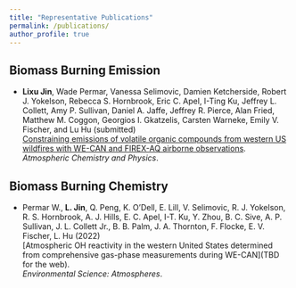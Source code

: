 ```yaml
---
title: "Representative Publications"
permalink: /publications/
author_profile: true
---
```


## Biomass Burning Emission
- **Lixu Jin**, Wade Permar, Vanessa Selimovic, Damien Ketcherside, Robert J. Yokelson, Rebecca S. Hornbrook, Eric C. Apel, I-Ting Ku, Jeffrey L. Collett, Amy P. Sullivan, Daniel A. Jaffe, Jeffrey R. Pierce, Alan Fried, Matthew M. Coggon, Georgios I. Gkatzelis, Carsten Warneke, Emily V. Fischer, and Lu Hu (submitted) <br>
[Constraining emissions of volatile organic compounds from western US wildfires with WE-CAN and FIREX-AQ airborne observations](https://editor.copernicus.org/index.php?_mdl=msover_md&_jrl=778&_lcm=oc73lcm74a&_acm=get_manuscript_file&_ms=107198&id=2025482&salt=10938023841309685508). <br>
  *Atmospheric Chemistry and Physics*.

## Biomass Burning Chemistry
- Permar W., **L. Jin**, Q. Peng, K. O’Dell, E. Lill, V. Selimovic, R. J. Yokelson, R. S. Hornbrook, A. J. Hills, E. C. Apel, I-T. Ku, Y. Zhou, B. C. Sive, A. P. Sullivan, J. L. Collett Jr., B. B. Palm, J. A. Thornton, F. Flocke, E. V. Fischer, L. Hu (2022) <br>
  [Atmospheric OH reactivity in the western United States determined from comprehensive gas-phase measurements during WE-CAN](TBD for the web). <br>
  *Environmental Science: Atmospheres*.
